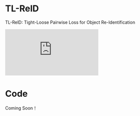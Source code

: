 # TL-RelD
TL-RelD: Tight-Loose Pairwise Loss for Object Re-ldentification

![image text](https://github.com/CharvinMei/TL-RelD/blob/main/imgs/Fig1.pdf "Fig.1. Illustration of differences in similarity scores resulting from viewpoint changes.")

# Code
Coming Soon！
